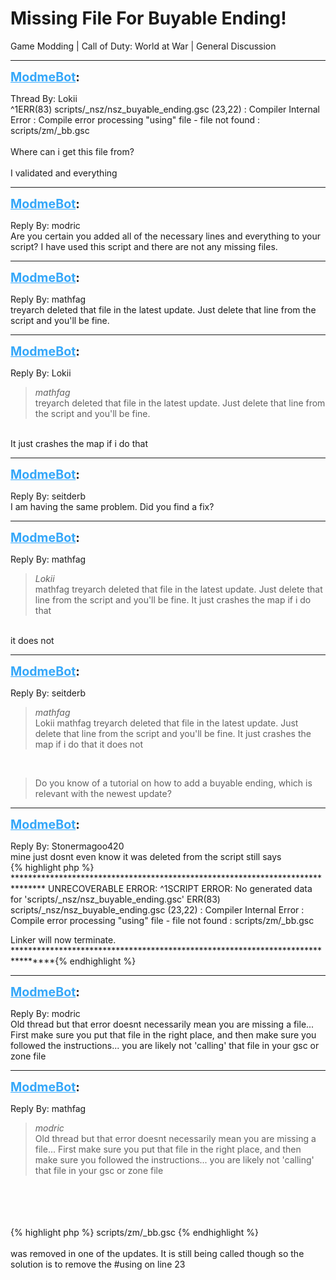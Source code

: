 # Missing File For Buyable Ending!
Game Modding | Call of Duty: World at War | General Discussion

---
<strong style="font-size: 1.4em;"><span style="text-decoration: underline;text-decoration-color: #34a7f9;"><span style="color:#34a7f9;">ModmeBot</span></span>:</strong>

<p>Thread By: Lokii<br />^1ERR(83) scripts/_nsz/nsz_buyable_ending.gsc (23,22) : Compiler Internal Error : Compile error processing &quot;using&quot; file - file not found : scripts/zm/_bb.gsc<br /> <br />Where can i get this file from?<br /> <br />I validated and everything</p>

---
<strong style="font-size: 1.4em;"><span style="text-decoration: underline;text-decoration-color: #34a7f9;"><span style="color:#34a7f9;">ModmeBot</span></span>:</strong>

<p>Reply By: modric<br />Are you certain you added all of the necessary lines and everything to your script? I have used this script and there are not any missing files.</p>

---
<strong style="font-size: 1.4em;"><span style="text-decoration: underline;text-decoration-color: #34a7f9;"><span style="color:#34a7f9;">ModmeBot</span></span>:</strong>

<p>Reply By: mathfag<br />treyarch deleted that file in the latest update. Just delete that line from the script and you&#39;ll be fine.</p>

---
<strong style="font-size: 1.4em;"><span style="text-decoration: underline;text-decoration-color: #34a7f9;"><span style="color:#34a7f9;">ModmeBot</span></span>:</strong>

<p>Reply By: Lokii<br /><blockquote><em>mathfag</em><br />treyarch deleted that file in the latest update. Just delete that line from the script and you&#39;ll be fine.</blockquote><br /> It just crashes the map if i do that</p>

---
<strong style="font-size: 1.4em;"><span style="text-decoration: underline;text-decoration-color: #34a7f9;"><span style="color:#34a7f9;">ModmeBot</span></span>:</strong>

<p>Reply By: seitderb<br />I am having the same problem. Did you find a fix?</p>

---
<strong style="font-size: 1.4em;"><span style="text-decoration: underline;text-decoration-color: #34a7f9;"><span style="color:#34a7f9;">ModmeBot</span></span>:</strong>

<p>Reply By: mathfag<br /><blockquote><em>Lokii</em><br />mathfag treyarch deleted that file in the latest update. Just delete that line from the script and you&#39;ll be fine.  It just crashes the map if i do that</blockquote><br /> it does not</p>

---
<strong style="font-size: 1.4em;"><span style="text-decoration: underline;text-decoration-color: #34a7f9;"><span style="color:#34a7f9;">ModmeBot</span></span>:</strong>

<p>Reply By: seitderb<br /><blockquote><em>mathfag</em><br />Lokii mathfag treyarch deleted that file in the latest update. Just delete that line from the script and you&#39;ll be fine.  It just crashes the map if i do that  it does not</blockquote><br /><blockquote>Do you know of a tutorial on how to add a buyable ending, which is relevant with the newest update?</blockquote></p>

---
<strong style="font-size: 1.4em;"><span style="text-decoration: underline;text-decoration-color: #34a7f9;"><span style="color:#34a7f9;">ModmeBot</span></span>:</strong>

<p>Reply By: Stonermagoo420<br />mine just dosnt even know it was deleted from the script still says<br />{% highlight php %}
*******************************************************************************
UNRECOVERABLE ERROR:
 ^1SCRIPT ERROR: No generated data for &#39;scripts/_nsz/nsz_buyable_ending.gsc&#39;
ERR(83) scripts/_nsz/nsz_buyable_ending.gsc (23,22)  : Compiler Internal Error :  Compile error processing "using" file - file not found : scripts/zm/_bb.gsc



Linker will now terminate.
********************************************************************************{% endhighlight %}
</p>

---
<strong style="font-size: 1.4em;"><span style="text-decoration: underline;text-decoration-color: #34a7f9;"><span style="color:#34a7f9;">ModmeBot</span></span>:</strong>

<p>Reply By: modric<br />Old thread but that error doesnt necessarily mean you are missing a file... First make sure you put that file in the right place, and then make sure you followed the instructions... you are likely not &#39;calling&#39; that file in your gsc or zone file</p>

---
<strong style="font-size: 1.4em;"><span style="text-decoration: underline;text-decoration-color: #34a7f9;"><span style="color:#34a7f9;">ModmeBot</span></span>:</strong>

<p>Reply By: mathfag<br /><blockquote><em>modric</em><br />Old thread but that error doesnt necessarily mean you are missing a file... First make sure you put that file in the right place, and then make sure you followed the instructions... you are likely not &#39;calling&#39; that file in your gsc or zone file </blockquote><br /> <br /> <br /> <br />{% highlight php %}
scripts/zm/_bb.gsc
{% endhighlight %}
 <br /> <br />was removed in one of the updates. It is still being called though so the solution is to remove the #using on line 23</p>
